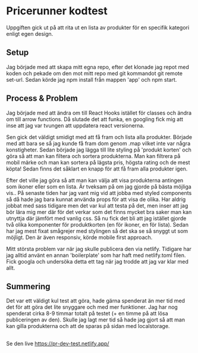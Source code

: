 # Pricerunner kodtest
Uppgiften gick ut på att rita ut en lista av produkter för en specifik kategori enligt egen design.

## Setup
Jag började med att skapa mitt egna repo, efter det klonade jag repot med koden och pekade om den mot mitt repo med git kommandot git remote set-url. Sedan körde jag npm install från mappen 'app' och npm start.

## Process & Problem
Jag började med att ändra om till React Hooks istället för classes och ändra om till arrow functions. Då slutade det att funka, en googling fick mig att inse att jag var tvungen att uppdatera react versionerna. 

Sen gick det väldigt smidigt med att få fram och lista alla produkter. Började med att bara se så jag kunde få fram dom genom .map vilket inte var några konstigheter. Sedan började jag lägga till lite styling på 'produkt korten' och göra så att man kan filtera och sortera produkterna. Man kan filtrera på mobil märke och man kan sortera på lägsta pris, högsta rating och de mest köpta! Sedan finns det såklart en knapp för att få fram alla produkter igen. 

Efter det ville jag göra så att man kan välja att visa produkterna antingen som ikoner eller som en lista. Är tveksam på om jag gjorde på bästa möjliga vis.. På senaste tiden har jag vant mig vid att jobba med styled components så då hade jag bara kunnat använda props för att visa de olika. Har aldrig jobbat med sass tidigare men det var kul att testa på det, men inser att jag bör lära mig mer där för det verkar som det finns mycket bra saker man kan utnyttja där jämfört med vanlig css. Så nu fick det bli att jag istället gjorde två olika komponenter för produktkorten (en för ikoner, en för lista). Sedan har jag mest fixat smågrejer med stylingen så det ska se så snyggt ut som möjligt. Den är även responsiv, körde mobile first approach.

Mitt största problem var när jag skulle publicera den via netlify. Tidigare har jag alltid använt en annan 'boilerplate' som har haft med netlify.toml filen. Fick googla och undersöka detta ett tag när jag trodde att jag var klar med allt. 

## Summering
Det var ett väldigt kul test att göra, hade gärna spenderat än mer tid med det för att göra det lite snyggare 
och med mer funktioner.
Jag har nog spenderat cirka 8-9 timmar totalt på testet (+ en timme på att lösa publiceringen av den). Skulle jag lagt mer tid så hade jag gjort så att man kan gilla produkterna och att de sparas på sidan med localstorage.

##
Se den live
https://pr-dev-test.netlify.app/

